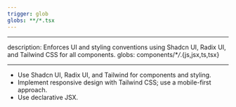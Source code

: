 ```yaml
---
trigger: glob
globs: **/*.tsx
---
```


---

description: Enforces UI and styling conventions using Shadcn UI, Radix UI, and Tailwind CSS for all components.
globs: components/\*_/_.{js,jsx,ts,tsx}

---

- Use Shadcn UI, Radix UI, and Tailwind for components and styling.
- Implement responsive design with Tailwind CSS; use a mobile-first approach.
- Use declarative JSX.
